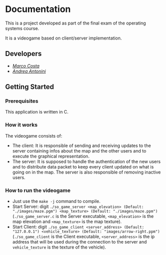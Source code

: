 # Documentation

This is a project developed as part of the final exam of the operating systems course.

It is a videogame based on client/server implementation.

## Developers
* [*Marco Costa*](https://github.com/marco-96)
* [*Andrea Antonini*](https://github.com/AndreaAntonini)

## Getting Started

### Prerequisites

This application is written in C.

### How it works
The videogame consists of:
- The client: It is responsible of sending and receiving updates to the server containing infos about the map and the other users and to execute the graphical representation.
- The server: It is supposed to handle the authentication of the new users and to distribute data packet to keep every client updated on what is going on in the map. The server is also responsible of removing inactive users.

### How to run the videogame
- Just use the `make -j` command to compile.
- Start Server: digit `./so_game_server <map_elevation> (Default: "./images/maze.pgm") <map_texture> (Default: "./images/maze.ppm")` (`./so_game_server.c` is the Server executable, `<map_elevation>` is the map elevation and `<map_texture>` is the map texture).
- Start Client: digit `./so_game_client <server_address> (Default: "127.0.0.1") <vehicle_texture> (Default: "images/arrow-right.ppm")` (`./so_game_client` is the Client executable, `<server_address>` is the ip address that will be used during the connection to the server and `vehicle_texture` is the texture of the vehicle).
